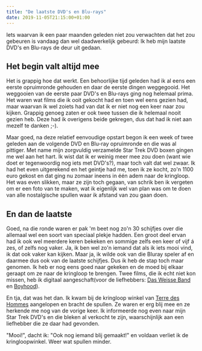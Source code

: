 ```yaml
---
title: "De laatste DVD's en Blu-rays"
date: 2019-11-05T21:15:00+01:00
---
```

Iets waarvan ik een paar maanden geleden niet zou verwachten dat het zou gebeuren is vandaag dan wel daadwerkelijk gebeurd: Ik heb mijn laatste DVD's en Blu-rays de deur uit gedaan.

## Het begin valt altijd mee
Het is grappig hoe dat werkt. Een behoorlijke tijd geleden had ik al eens een eerste opruimronde gehouden en daar de eerste dingen weggegooid. Het weggooien van de eerste paar DVD's en Blu-rays ging nog helemaal prima. Het waren wat films die ik ooit gekocht had en toen wel eens gezien had, maar waarvan ik wel zoiets had van dat ik er niet nog een keer naar zou kijken. Grappig genoeg zaten er ook twee tussen die ik helemaal nooit gezien heb. Deze had ik overigens beide gekregen, dus dat had ik niet aan mezelf te danken ;-).

Maar goed, na deze relatief eenvoudige opstart begon ik een week of twee geleden aan de volgende DVD en Blu-ray opruimronde en die was al pittiger. Met name mijn zorgvuldig verzamelde Star Trek DVD boxen gingen me wel aan het hart. Ik wist dat ik er weinig meer mee zou doen (want wie doet er tegenwoordig nog iets met DVD's?), maar toch valt dat wel zwaar. Ik had het even uitgerekend en het geintje had me, toen ik ze kocht, zo'n 1100 euro gekost en dat ging nu zomaar ineens in één adem naar de kringloop. Het was even slikken, maar ze zijn toch gegaan, van schrik ben ik vergeten om er een foto van te maken, wat ik eigenlijk wel van plan was om te doen van alle nostalgische spullen waar ik afstand van zou gaan doen.

## En dan de laatste
Goed, na die ronde waren er pak 'm beet nog zo'n 30 schijfjes over die allemaal wel een soort van speciaal plekje hadden. Een groot deel ervan had ik ook wel meerdere keren bekeken en sommige zelfs een keer of vijf á zes, of zelfs nog vaker. Ja, ik ben wel zo'n iemand dat als ik iets mooi vind, ik dat ook vaker kan kijken. Maar ja, ik wilde ook van die Bluray speler af en daarmee dus ook van de laatste schijfjes. Dus ik heb de stap toch maar genomen. Ik heb er nog eens goed naar gekeken en de moed bij elkaar geraapt om ze naar de kringloop te brengen. Twee films, die ik echt niet kon missen, heb ik digitaal aangeschaft(voor de liefhebbers: [Das Weisse Band](https://en.wikipedia.org/wiki/The_White_Ribbon) en [Boyhood](https://en.wikipedia.org/wiki/Boyhood_(film))).

En tja, dat was het dan. Ik kwam bij de kringloop winkel van [Terre des Hommes](https://www.terredeshommes.nl) aangelopen en bracht de spullen. Ze waren er erg blij mee en ze herkende me nog van de vorige keer. Ik informeerde nog even naar mijn Star Trek DVD's en die bleken al verkocht te zijn, waarschijnlijk aan een liefhebber die ze daar had gevonden.

"Mooi!", dacht ik: "Ook nog iemand blij gemaakt!" en voldaan verliet ik de kringloopwinkel. Weer wat spullen minder.
